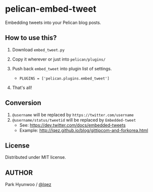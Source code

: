 pelican-embed-tweet
===================

Embedding tweets into your Pelican blog posts.


How to use this?
----------------

 1. Download `embed_tweet.py`
 1. Copy it wherever or just into `pelican/plugins/`
 1. Push back `embed_tweet` into plugin list of settings.
    - `PLUGINS = ['pelican.plugins.embed_tweet']`

 1. That's all!


Conversion
----------

 1. `@username` will be replaced by `https://twitter.com/username`
 1. `@username/status/tweetid` will be replaced by `Embedded-tweet`
    - See: <https://dev.twitter.com/docs/embedded-tweets>
    - Example: <http://lqez.github.io/blog/gittipcom-and-forkorea.html>


License
-------

Distributed under MIT license.


AUTHOR
------
Park Hyunwoo / [@lqez](https://twitter.com/lqez)
